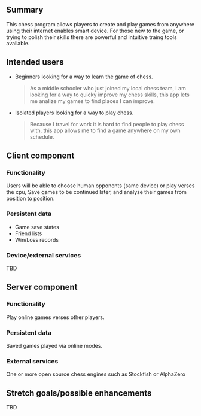 ## Summary

This chess program allows players to create and play games from anywhere using their internet enables smart device. For those new to the game, or trying to polish their skills there are powerful and intuitive traing tools available.
## Intended users



* Beginners looking for a way to learn the game of chess.

    > As a middle schooler who just joined my local chess team, I am looking for a way to quicky improve my chess skills, this app lets me analize my games to find places I can improve.
* Isolated players looking for a way to play chess.

    > Because I travel for work it is hard to find people to play chess with, this app allows me to find a game anywhere on my own schedule.

## Client component

### Functionality

Users will be able to choose human opponents (same device) or play verses the cpu, Save games to be continued later, and analyse their games from position to position.

### Persistent data

* Game save states
* Friend lists
* Win/Loss records
    
### Device/external services

TBD
    
## Server component

### Functionality

Play online games verses other players.

### Persistent data

Saved games played via online modes.

### External services

One or more open source chess engines such as Stockfish or AlphaZero    
## Stretch goals/possible enhancements 

TBD